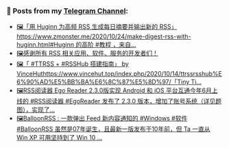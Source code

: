 ### 📰 Posts from my [Telegram Channel](https://t.me/s/aboutrss):
<!-- BLOG-POST-LIST:START -->
- [🖼「用 Huginn 为高频 RSS 生成每日摘要并输出新的 RSS」https://www.zmonster.me/2020/10/24/make-digest-rss-with-huginn.html#Huginn 的高阶 #教程 ，来自...](https://t.me/aboutrss/855)
- [🖼感谢所有 RSS 相关应用、软件、服务的开发者们！](https://t.me/aboutrss/854)
- [🖼「  #TTRSS + #RSSHub 搭建指南」 by VinceHuthttps://www.vincehut.top/index.php/2020/10/14/ttrssrsshub%E6%90%AD%E5%BB%BA%E6%8C%87%E5%8D%97/「Tiny Ti...](https://t.me/aboutrss/853)
- [🖼RSS阅读器 Ego Reader 2.3.0版实现 Android 和 iOS 平台互通今年6月上线的 #RSS阅读器 #EgoReader 发布了 2.3.0 版本，增加了账号系统（详见题图），实现了...](https://t.me/aboutrss/852)
- [🖼BalloonRSS : 一款弹出 Feed 新内容通知的 #Windows #软件#BalloonRSS 虽然是07年诞生，且最新一版发布于10年前，但 Ta 一直从 Win XP 可用坚持到了 Win 10 ...](https://t.me/aboutrss/851)
<!-- BLOG-POST-LIST:END -->

<!--
**AboutRSS/AboutRSS** is a ✨ _special_ ✨ repository because its `README.md` (this file) appears on your GitHub profile.

Here are some ideas to get you started:

- 🔭 I’m currently working on ...
- 🌱 I’m currently learning ...
- 👯 I’m looking to collaborate on ...
- 🤔 I’m looking for help with ...
- 💬 Ask me about ...
- 📫 How to reach me: ...
- 😄 Pronouns: ...
- ⚡ Fun fact: ...
-->
